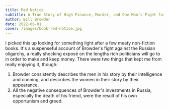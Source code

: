 ```yaml
---
title: Red Notice
subtitle: A True Story of High Finance, Murder, and One Man's Fight for Justice
author: Bill Browder
date: 2022-06-01
cover: /images/book-red-notice.jpg
---
```


I picked this up looking for something light after a few meaty non-fiction books. It's a suspenseful account of Browder's fight against the Russian oligarchy, a really shocking exposé on the lengths rich politicians will go to in order to make and keep money. There were two things that kept me from really enjoying it, though:

1. Browder consistently describes the men in his story by their intelligence and cunning, and describes the women in their story by their appearance.
2. All the negative consequences of Browder's investments in Russia, especially the death of his friend, were the result of his own opportunism and greed.